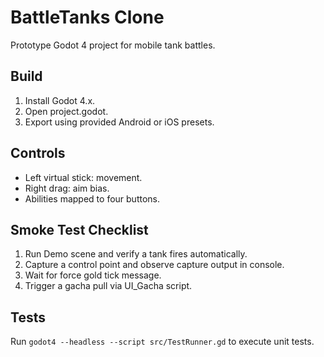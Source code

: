 # BattleTanks Clone

Prototype Godot 4 project for mobile tank battles.

## Build
1. Install Godot 4.x.
2. Open project.godot.
3. Export using provided Android or iOS presets.

## Controls
- Left virtual stick: movement.
- Right drag: aim bias.
- Abilities mapped to four buttons.

## Smoke Test Checklist
1. Run Demo scene and verify a tank fires automatically.
2. Capture a control point and observe capture output in console.
3. Wait for force gold tick message.
4. Trigger a gacha pull via UI_Gacha script.

## Tests
Run `godot4 --headless --script src/TestRunner.gd` to execute unit tests.

